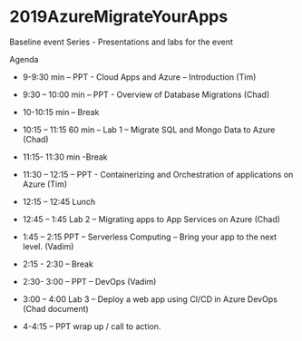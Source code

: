 # 2019AzureMigrateYourApps
Baseline event Series - Presentations and labs for the event

Agenda
 - 9-9:30 min – PPT - Cloud Apps and Azure – Introduction  (Tim)

 - 9:30 – 10:00 min – PPT -  Overview of Database Migrations (Chad)

 - 10-10:15 min – Break

 - 10:15 – 11:15 60 min – Lab 1 – Migrate SQL and Mongo Data to Azure (Chad)

 - 11:15- 11:30 min -Break

 - 11:30 – 12:15  – PPT - Containerizing and Orchestration of applications on Azure (Tim)

 - 12:15 – 12:45 Lunch

 - 12:45 – 1:45 Lab 2 – Migrating apps to App Services on Azure (Chad)

 - 1:45 – 2:15 PPT – Serverless Computing – Bring your app to the next level. (Vadim)

 - 2:15  - 2:30 – Break

 - 2:30- 3:00 – PPT – DevOps (Vadim)

 - 3:00 – 4:00 Lab 3 – Deploy a web app using CI/CD in Azure DevOps (Chad document)

 - 4-4:15 – PPT wrap up / call to action.


